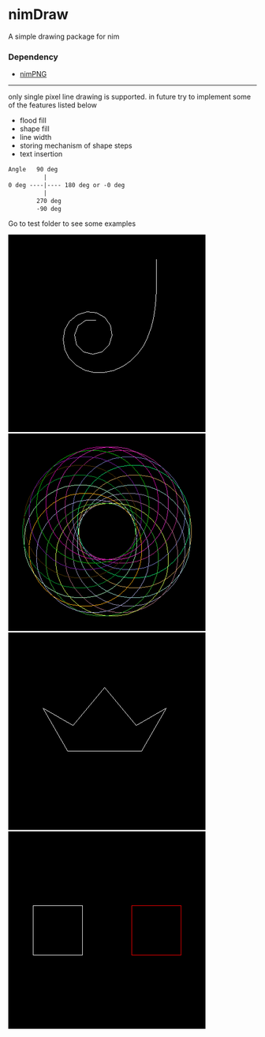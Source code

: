 # nimDraw
A simple drawing package for nim
### Dependency
- <a href="https://github.com/jangko/nimPNG">nimPNG</a>
<hr>

only single pixel line drawing is supported. in future try to implement some of the features listed below
- flood fill
- shape fill
- line width
- storing mechanism of shape steps
- text insertion
```
Angle   90 deg
          |
0 deg ----|---- 180 deg or -0 deg
          |
        270 deg
        -90 deg
```
Go to test folder to see some examples

![Spiral](https://raw.githubusercontent.com/sk-Prime/nimDraw/master/nimDraw/tests/spiral.png) ![flower](https://raw.githubusercontent.com/sk-Prime/nimDraw/master/nimDraw/tests/flower.png)
![Crown](https://raw.githubusercontent.com/sk-Prime/nimDraw/master/nimDraw/tests/crown.png) ![Rect](https://raw.githubusercontent.com/sk-Prime/nimDraw/master/nimDraw/tests/rect.png)
